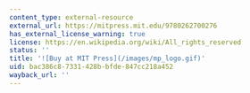 ```yaml
---
content_type: external-resource
external_url: https://mitpress.mit.edu/9780262700276
has_external_license_warning: true
license: https://en.wikipedia.org/wiki/All_rights_reserved
status: ''
title: '![Buy at MIT Press](/images/mp_logo.gif)'
uid: bac386c8-7331-428b-bfde-847cc218a452
wayback_url: ''
---
```

